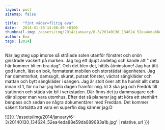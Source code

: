```yaml
---
layout: post
sitemap: false

title:  "fint väder=flitig eva"
date:   2014-01-30 14:08:49 +0100
thumbnail-img: /assets/img/2014/january/6-3/20140130_134624_52ea4eda88e59da689683a1b.jpg
author: Eva
tags: [2014]
---
```


När jag steg upp imorse så strålade solen utanför fönstret och snön gnistrade vackert på marken. Jag tog ett djupt andetag och kände att " det här kommer bli en bra dag". Och det blev det, hittils åtminstone! Jag har ätit god lunch, läst en bok, formaterat mobilen och storstädat lägenheten. Jag har dammtorkat, damsugit, skurat, putsat fönster, vädrat sängkläder och mattan och bytt sängkläder i sängen. Jag är stolt över att ha hunnit allt detta innan kl 1, för nu har jag hela dagen framför mig. kl 3 ska jag och Fredrik till stationen och städa vår bil i verkstaden. Där finns det ju dammsugare och där slipper man vara utomhus. Efter det så planerar jag att köra ett stenhårt benpass och sedan se några dokumentärer med Freddan. Det kommer säkert fortsätta att vara en superfin dag känner jag:D

![]({{ '/assets/img/2014/january/6-3/20140130_134624_52ea4eda88e59da689683a1b.jpg'  | relative_url }})

